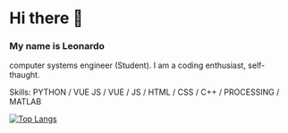 # Hi there 👋
### My name is Leonardo
<!-- ![](https://arturssmirnovs.github.io/github-profile-readme-generator/images/banner.png) -->
computer systems engineer (Student). I am a coding enthusiast, self-thaught.

Skills: PYTHON / VUE JS / VUE / JS / HTML  / CSS / C++ / PROCESSING / MATLAB

[![Top Langs](https://github-readme-stats.vercel.app/api/top-langs/?username=leonardo5456&layout=compact)](https://github.com/leonardo5456/github-readme-stats)

<!--
**leonardo5456/leonardo5456** is a ✨ _special_ ✨ repository because its `README.md` (this file) appears on your GitHub profile.

Here are some ideas to get you started:

- 🔭 I’m currently working on ...
- 🌱 I’m currently learning ...
- 👯 I’m looking to collaborate on ...
- 🤔 I’m looking for help with ...
- 💬 Ask me about ...
- 📫 How to reach me: ...
- 😄 Pronouns: ...
- ⚡ Fun fact: ...
-->
